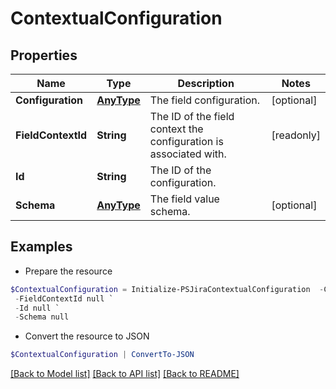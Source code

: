 # ContextualConfiguration
## Properties

Name | Type | Description | Notes
------------ | ------------- | ------------- | -------------
**Configuration** | [**AnyType**](.md) | The field configuration. | [optional] 
**FieldContextId** | **String** | The ID of the field context the configuration is associated with. | [readonly] 
**Id** | **String** | The ID of the configuration. | 
**Schema** | [**AnyType**](.md) | The field value schema. | [optional] 

## Examples

- Prepare the resource
```powershell
$ContextualConfiguration = Initialize-PSJiraContextualConfiguration  -Configuration null `
 -FieldContextId null `
 -Id null `
 -Schema null
```

- Convert the resource to JSON
```powershell
$ContextualConfiguration | ConvertTo-JSON
```

[[Back to Model list]](../README.md#documentation-for-models) [[Back to API list]](../README.md#documentation-for-api-endpoints) [[Back to README]](../README.md)

